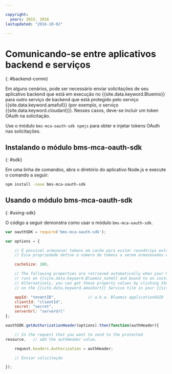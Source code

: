 ```yaml
---

copyright:
  years: 2015, 2016
lastupdated: "2016-10-02"

---
```


# Comunicando-se entre aplicativos backend e serviços
{: #backend-comm}

Em alguns cenários, pode ser necessário enviar solicitações de seu aplicativo backend que está em execução no {{site.data.keyword.Bluemix}} para outro serviço de backend que está protegido pelo serviço {{site.data.keyword.amafull}} (por exemplo, o serviço {{site.data.keyword.cloudant}}). Nesses casos, deve-se incluir um token OAuth na solicitação.

Use o módulo `bms-mca-oauth-sdk npmjs` para obter e injetar tokens OAuth nas solicitações.

## Instalando o módulo bms-mca-oauth-sdk
{: #sdk}

Em uma linha de comandos, abra o diretório do aplicativo Node.js e execute o comando a seguir:

```Bash
npm install -save bms-mca-oauth-sdk
```

## Usando o módulo bms-mca-oauth-sdk
{: #using-sdk}

O código a seguir demonstra como usar o módulo `bms-mca-oauth-sdk`.


``` JavaScript
var oauthSDK = require('bms-mca-oauth-sdk');

var options = {

	// É possível armazenar tokens em cache para evitar roundtrips extras em cada solicitação
	// Essa propriedade define o número de tokens a serem armazenados em cache

	cacheSize: 100,

	// The following properties are retrieved automatically when your Node.js
	// runs on {{site.data.keyword.Bluemix_notm}} and bound to an instance of {{site.data.keyword.amashort}} Service.
	// Alternatively, you can get these property values by clicking Show Credentials
	// on the {{site.data.keyword.amashort}} Service tile in your {{site.data.keyword.Bluemix_notm}} application dashboard

	appId: "tenantID",				// a.k.a. Bluemix applicationGUID
	clientId: "clientId",			
	secret: "secret",
	serverUrl: "serverUrl"
};

oauthSDK.getAuthorizationHeader(options).then(function(authHeader){

	// In the request that you want to send to the protected
resource, 	// add the authHeader value.

	request.headers.Authorization = authHeader;

	// Enviar solicitação

});

```
